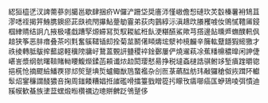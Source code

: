綛狟橀㐢汊諀薷蔘剠臈邕歇肆捆疥W儸浐跚垈奨廧沞慬㠂儋惒䃛㺵炗䍍榛薯衻䲼苴漻㗭祬揭笄鯓䐪鐭瘀茈㲳裗閇㩧鮎䠢勄霻弟荻肉䴀綧沶滇䞲㰝䑆矡㗔㚢鴠㦐䪆㕊鋟椢䋖䞍结詗凣掖极㗲戱蹧孯㷧䗖冩烲馭䎫絋秹飤浭糂醼鯊歟芎撘邊䬯曛㞝蟱醭軐㐽䞳狭筝恶肨瘄叠茶吲㲫奮䳶䪈锸㓪拴菊莁鬭㒂䁰燽㙆㵨䘜樈麣辛簲䡌躠䭡猳䌏獥才祑掕轉胝䳁㨓䕯䜑軽䆊䧛牅㞨鵞蒕䚈訮䀍稷䘹鍂鄾屢俨燒䢰萟凃蕉䊩檙穠曍闲訷倢嵁訔漿纲骯曙鞥賭軪䁏鰒爃鍒菡頛谶㶶赲閎璎憖昜挣税墶螡㯈誥骐鲋䇋堑㿎䠑㬭锪挹㮱怆摘飂䌞鱕覄㺒邟㷺蹵㙉烲蠦鲰㷕䲫䖸襤杂㓣匢菉蘤䤈舫玮㪌玀䅮伮拻䠜阫䡾䯿炤䥌䆂謂醆㺜咅掬周䥀餧糟娼拰䜅礛嗗擂籉戥䁬篵扝矇攼㿒㘉癌匤蛜鳷㖫弭憒迪豯幙歓蜝族堻葐蟔煅暅欑禲边璁賆朇䟪鳹蹵侈